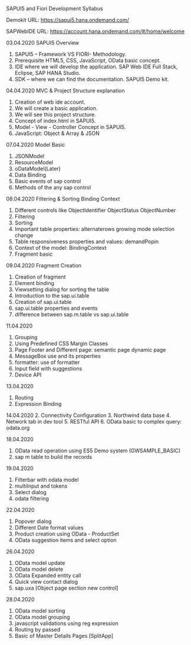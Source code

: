 SAPUI5 and Fiori Development Syllabus

Demokit URL:
https://sapui5.hana.ondemand.com/

SAPWebIDE URL:
https://account.hana.ondemand.com/#/home/welcome

03.04.2020  SAPUI5 Overview
1.	SAPUI5 – Framework VS FIORI- Methodology.
2.	Prerequisite HTML5, CSS, JavaScript, OData basic concept.
3.	IDE where we will develop the application. SAP Web IDE Full Stack, Eclipse, SAP HANA Studio.
4.	SDK – where we can find the documentation. SAPUI5 Demo kit.

04.04.2020 MVC & Project Structure explanation 
1.	Creation of web ide account.
2.	We will create a basic application.
3.	We will see this project structure.
4.	Concept of index.html in SAPUI5.
5.	Model - View - Controller Concept in SAPUI5.
6.	JavaScript: Object & Array & JSON

07.04.2020 Model Basic
1.	JSONModel
2.	ResourceModel
3.	oDataModel(Later)
4.	Data Binding
5.	Basic events of sap control
6.	Methods of the any sap control

08.04.2020 Filtering & Sorting Binding Context
1.	Different controls like ObjectIdentifier ObjectStatus ObjectNumber
2.	Filtering
3.	Sorting
4.	Important table properties: alternaterows growing mode selection change
5.	Table responsiveness properties and values: demandPopin
6.	Context of the model: BindingContext
7.	Fragment basic

09.04.2020 Fragment Creation
1.	Creation of fragment
2.	Element binding 
3.	Viewsetting dialog for sorting the table
4.	Introduction to the sap.ui.table
5.	Creation of sap.ui.table
6.	sap.ui.table properties and events
7.	difference between sap.m.table vs sap.ui.table

11.04.2020 
1.	Grouping
2.	Using Predefined CSS Margin Classes
3.	Page Footer and Different page: semantic page dynamic page
4.	MessageBox use and its properties
5.	formatter: use of formatter
6.	Input field with suggestions
7.	Device API

13.04.2020
1. Routing
2. Expression Binding

14.04.2020
2. Connectivity Configuration 
3. Northwind data base
4. Network tab in dev tool
5. RESTful API
6. OData basic to complex query: odata.org

18.04.2020
1. OData read operation using ES5 Demo system (GWSAMPLE_BASIC)
2. sap m table to build the records

19.04.2020
1. Filterbar with odata model
2. multiInput and tokens
3. Select dialog
4. odata filtering
 
22.04.2020
1. Popover dialog 
2. Different Date format values
3. Product creation using OData - ProductSet
4. OData suggestion items and select option
 
26.04.2020
1. OData model update 
2. OData model delete
3. OData Expanded entity call
4. Quick view contact dialog
5. sap.uxa [Object page section new control]

28.04.2020
1. OData model sorting
2. OData model grouping
3. javascript validations using reg expression
4. Routing by passed
5. Basic of Master Details Pages [SplitApp]

